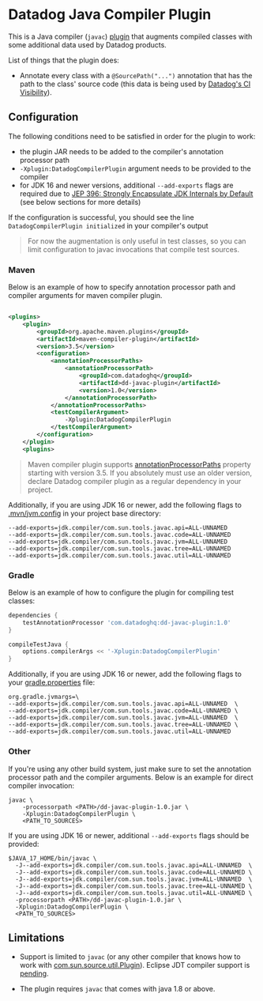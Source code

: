 # Datadog Java Compiler Plugin

This is a Java compiler (`javac`) [plugin](https://openjdk.org/groups/compiler/processing-code.html#plugin) that
augments compiled classes with some additional data used by Datadog products.

List of things that the plugin does:

- Annotate every class with a `@SourcePath("...")` annotation that has the path to the class' source code
  (this data is being used by [Datadog's CI Visibility](https://www.datadoghq.com/product/ci-cd-monitoring/)).

## Configuration

The following conditions need to be satisfied in order for the plugin to work:

- the plugin JAR needs to be added to the compiler's annotation processor path
- `-Xplugin:DatadogCompilerPlugin` argument needs to be provided to the compiler
- for JDK 16 and newer versions, additional `--add-exports` flags are required due
  to [JEP 396: Strongly Encapsulate JDK Internals by Default](https://openjdk.org/jeps/396) (see below sections for more
  details)

If the configuration is successful, you should see the line `DatadogCompilerPlugin initialized` in your compiler's
output

> For now the augmentation is only useful in test classes, so you can limit configuration to javac invocations that
> compile test sources.

### Maven

Below is an example of how to specify annotation processor path and compiler arguments for maven compiler plugin.

```xml

<plugins>
    <plugin>
        <groupId>org.apache.maven.plugins</groupId>
        <artifactId>maven-compiler-plugin</artifactId>
        <version>3.5</version>
        <configuration>
            <annotationProcessorPaths>
                <annotationProcessorPath>
                    <groupId>com.datadoghq</groupId>
                    <artifactId>dd-javac-plugin</artifactId>
                    <version>1.0</version>
                </annotationProcessorPath>
            </annotationProcessorPaths>
            <testCompilerArgument>
                -Xplugin:DatadogCompilerPlugin
            </testCompilerArgument>
        </configuration>
    </plugin>
    <plugins>
```

> Maven compiler plugin supports
> [annotationProcessorPaths](https://maven.apache.org/plugins/maven-compiler-plugin/compile-mojo.html#annotationProcessorPaths)
> property starting with version 3.5.
> If you absolutely must use an older version, declare Datadog compiler plugin as a regular dependency in your project.

Additionally, if you are using JDK 16 or newer, add the following flags
to [.mvn/jvm.config](https://maven.apache.org/configure.html#mvn-jvm-config-file) in your project base directory:

```
--add-exports=jdk.compiler/com.sun.tools.javac.api=ALL-UNNAMED
--add-exports=jdk.compiler/com.sun.tools.javac.code=ALL-UNNAMED
--add-exports=jdk.compiler/com.sun.tools.javac.jvm=ALL-UNNAMED
--add-exports=jdk.compiler/com.sun.tools.javac.tree=ALL-UNNAMED
--add-exports=jdk.compiler/com.sun.tools.javac.util=ALL-UNNAMED
```

### Gradle

Below is an example of how to configure the plugin for compiling test classes:

```groovy
dependencies {
    testAnnotationProcessor 'com.datadoghq:dd-javac-plugin:1.0'
}

compileTestJava {
    options.compilerArgs << '-Xplugin:DatadogCompilerPlugin'
}
```

Additionally, if you are using JDK 16 or newer, add the following flags to your
[gradle.properties](https://docs.gradle.org/current/userguide/build_environment.html#sec:gradle_configuration_properties)
file:

```
org.gradle.jvmargs=\
--add-exports=jdk.compiler/com.sun.tools.javac.api=ALL-UNNAMED  \
--add-exports=jdk.compiler/com.sun.tools.javac.code=ALL-UNNAMED \
--add-exports=jdk.compiler/com.sun.tools.javac.jvm=ALL-UNNAMED  \
--add-exports=jdk.compiler/com.sun.tools.javac.tree=ALL-UNNAMED \
--add-exports=jdk.compiler/com.sun.tools.javac.util=ALL-UNNAMED
```

### Other

If you're using any other build system, just make sure to set the annotation processor path and the compiler arguments.
Below is an example for direct compiler invocation:

```shell
javac \
    -processorpath <PATH>/dd-javac-plugin-1.0.jar \
    -Xplugin:DatadogCompilerPlugin \
    <PATH_TO_SOURCES>
```

If you are using JDK 16 or newer, additional `--add-exports` flags should be provided:

```shell
$JAVA_17_HOME/bin/javac \
  -J--add-exports=jdk.compiler/com.sun.tools.javac.api=ALL-UNNAMED  \
  -J--add-exports=jdk.compiler/com.sun.tools.javac.code=ALL-UNNAMED \
  -J--add-exports=jdk.compiler/com.sun.tools.javac.jvm=ALL-UNNAMED  \
  -J--add-exports=jdk.compiler/com.sun.tools.javac.tree=ALL-UNNAMED \
  -J--add-exports=jdk.compiler/com.sun.tools.javac.util=ALL-UNNAMED \
  -processorpath <PATH>/dd-javac-plugin-1.0.jar \
  -Xplugin:DatadogCompilerPlugin \
  <PATH_TO_SOURCES>
```

## Limitations

- Support is limited to `javac` (or any other compiler that knows how to work
  with [com.sun.source.util.Plugin](https://docs.oracle.com/javase/8/docs/jdk/api/javac/tree/com/sun/source/util/Plugin.html)).
  Eclipse JDT compiler support is [pending](https://bugs.eclipse.org/bugs/show_bug.cgi?id=574899).

- The plugin requires `javac` that comes with java 1.8 or above.